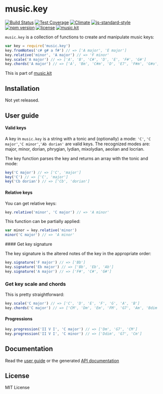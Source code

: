 # music.key

[![Build Status](https://travis-ci.org/danigb/music.key.svg?branch=master)](https://travis-ci.org/danigb/music.key)
[![Test Coverage](https://codeclimate.com/github/danigb/music.key/badges/coverage.svg)](https://codeclimate.com/github/danigb/music.key/coverage)
[![Climate](https://codeclimate.com/github/danigb/music.key/badges/gpa.svg)](https://codeclimate.com/github/danigb/music.key)
[![js-standard-style](https://img.shields.io/badge/code%20style-standard-brightgreen.svg?style=flat)](https://github.com/feross/standard)
[![npm version](https://img.shields.io/npm/v/music.key.svg)](https://www.npmjs.com/package/music.key)
[![license](https://img.shields.io/npm/l/music.key.svg)](https://www.npmjs.com/package/music.key)
[![music.kit](https://img.shields.io/badge/music-kit-yellow.svg)](https://www.npmjs.com/package/music.kit)

`music.key` is a collection of functions to create and manipulate music keys:

```js
var key = require('music.key')
key.fromNotes('c# g# a f#') // => ['A major', 'E major']
key.relative('minor', 'A major') // => 'F minor'
key.scale('A major') // => ['A', 'B', 'C#', 'D', 'E', 'F#', 'G#']
key.chords('A major') // => ['A', 'Bm', 'C#m', 'D', 'E7', 'F#m', 'G#o']
```

This is part of [music.kit](https://github.com/danigb/music.kit)

## Installation

Not yet released.

## User guide

#### Valid keys

A key in `music.key` is a string with a tonic and (optionally) a mode: `'C'`, `'C major'`,`'C minor'`,`'Ab dorian'` are valid keys. The recognized modes are: major, minor, dorian, phrygian, lydian, mixolydian, aeolian and locrian.

The key function parses the key and returns an array with the tonic and mode:

```js
key('C major') // => ['C', 'major']
key('C') // => ['C', 'major']
key('Cb dorian') // => ['Cb', 'dorian']
```

#### Relative keys

You can get relative keys:

```js
key.relative('minor', 'C major') // => 'A minor'
```

This function can be partially applied:

```js
var minor = key.relative('minor')
minor('C major') // => 'A minor'
```

#### Get key signature

The key signature is the altered notes of the key in the appropriate order:

```js
key.signature('F major') // => ['Bb']
key.signature('Eb major') // => ['Bb', 'Eb', 'Ab']
key.signature('A major') // => ['F#', 'C#', 'G#']
```

### Get key scale and chords

This is pretty straightforward:

```js
key.scale('C major') // => ['C', 'D', 'E', 'F', 'G', 'A', 'B']
key.chords('C major') // => ['CM', 'Dm', 'Em', 'FM', 'G7', 'Am', 'Bdim']
```

#### Progressions

```js
key.progression('II V I', 'C major') // => ['Dm', 'G7', 'CM']
key.progression('II V I', 'C minor') // => ['Ddim', 'G7', 'Cm']
```

## Documentation

Read the [user guide](https://github.com/danigb/music.key/blob/master/GUIDE.md)
or the generated [API documentation](https://github.com/danigb/music.key/blob/master/API.md)

## License

MIT License

